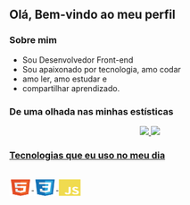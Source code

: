 ## Olá, Bem-vindo ao meu perfil
### Sobre mim
- Sou Desenvolvedor Front-end
- Sou apaixonado por tecnologia, amo codar
-  amo ler, amo estudar e
-  compartilhar aprendizado.
 
 ### De uma olhada nas minhas estísticas
 
 <div align="center">
  <a href="https://github.com/josmariocirqueira">
  <img height="180em" src="https://github-readme-stats.vercel.app/api?username=josmariocirqueira&show_icons=true&theme=highcontrast&include_all_commits=true&count_private=true"/>
  <img height="180em" src="https://github-readme-stats.vercel.app/api/top-langs/?username=josmariocirqueira&layout=compact&langs_count=7&theme=highcontrast"/>
</div>
 
### Tecnologias que eu uso no meu dia
 <div style="display: inline_block"><br>
  <img align="center" alt="logo-HTML" height="30" width="40" src="https://raw.githubusercontent.com/devicons/devicon/master/icons/html5/html5-original.svg">
  <img align="center" alt="logo-CSS" height="30" width="40" src="https://raw.githubusercontent.com/devicons/devicon/master/icons/css3/css3-original.svg">
  <img align="center" alt="logo-Js" height="30" width="40" src="https://raw.githubusercontent.com/devicons/devicon/master/icons/javascript/javascript-plain.svg">
</div>
